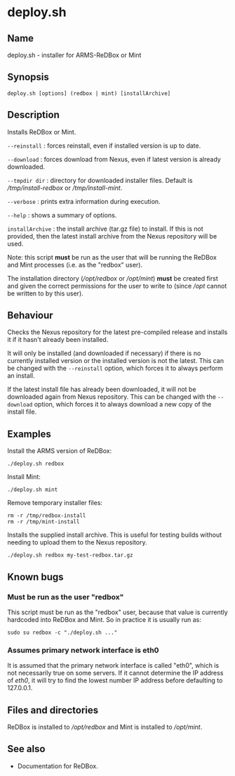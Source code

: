 # deploy.sh

## Name

deploy.sh - installer for ARMS-ReDBox or Mint

## Synopsis

    deploy.sh [options] (redbox | mint) [installArchive]

## Description

Installs ReDBox or Mint.

`--reinstall`
: forces reinstall, even if installed version is up to date.

`--download`
: forces download from Nexus, even if latest version is already downloaded.

`--tmpdir dir`
: directory for downloaded installer files. Default is
  _/tmp/install-redbox_ or _/tmp/install-mint_.

`--verbose`
: prints extra information during execution.

`--help`
: shows a summary of options.

`installArchive`
: the install archive (tar.gz file) to install. If this is not provided,
  then the latest install archive from the Nexus repository will be used.

Note: this script **must** be run as the user that will be running the
ReDBox and Mint processes (i.e. as the "redbox" user).

The installation directory (_/opt/redbox_ or _/opt/mint_) **must** be
created first and given the correct permissions for the user to write
to (since _/opt_ cannot be written to by this user).


## Behaviour

Checks the Nexus repository for the latest pre-compiled release and
installs it if it hasn't already been installed.

It will only be installed (and downloaded if necessary) if there is no
currently installed version or the installed version is not the
latest. This can be changed with the `--reinstall` option, which
forces it to always perform an install.

If the latest install file has already been downloaded, it will
not be downloaded again from Nexus repository. This can be changed
with the `--download` option, which forces it to always download a new
copy of the install file.


## Examples

Install the ARMS version of ReDBox:

    ./deploy.sh redbox

Install Mint:

    ./deploy.sh mint

Remove temporary installer files:

    rm -r /tmp/redbox-install
    rm -r /tmp/mint-install

Installs the supplied install archive. This is useful for testing
builds without needing to upload them to the Nexus repository.

    ./deploy.sh redbox my-test-redbox.tar.gz


## Known bugs

### Must be run as the user "redbox"

This script must be run as the "redbox" user, because that value is
currently hardcoded into ReDBox and Mint. So in practice it is usually
run as:

    sudo su redbox -c "./deploy.sh ..."

### Assumes primary network interface is eth0

It is assumed that the primary network interface is called "eth0",
which is not necessarily true on some servers. If it cannot determine
the IP address of _eth0_, it will try to find the lowest number IP
address before defaulting to 127.0.0.1.

## Files and directories

ReDBox is installed to _/opt/redbox_ and Mint is installed to _/opt/mint_.


## See also

* Documentation for ReDBox.

